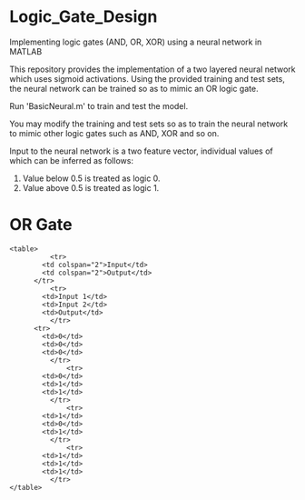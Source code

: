 # Logic_Gate_Design
Implementing logic gates (AND, OR, XOR) using a neural network in MATLAB

This repository provides the implementation of a two layered neural network which uses sigmoid activations.
Using the provided training and test sets, the neural network can be trained so as to mimic an OR logic gate.
 
Run 'BasicNeural.m' to train and test the model.
 
You may modify the training and test sets so as to train the neural network to mimic other logic gates such as AND, XOR and so on.

Input to the neural network is a two feature vector, individual values of which can be inferred as follows:
1. Value below 0.5 is treated as logic 0.
2. Value above 0.5 is treated as logic 1.

# OR Gate
	<table>
	    	  <tr>
			<td colspan="2">Input</td> 
			<td colspan="2">Output</td> 
	   	  </tr>
	    	  <tr>
			<td>Input 1</td>
			<td>Input 2</td>
			<td>Output</td>
	    	  </tr>
		  <tr>
			<td>0</td>
			<td>0</td>
			<td>0</td>
	    	  </tr>
                  <tr>
			<td>0</td>
			<td>1</td>
			<td>1</td>
	    	  </tr>
                  <tr>
			<td>1</td>
			<td>0</td>
			<td>1</td>
	    	  </tr>
                  <tr>
			<td>1</td>
			<td>1</td>
			<td>1</td>
	    	  </tr>
	</table>
